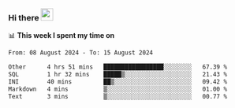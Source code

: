 ### Hi there <a href="https://www.gautamkrishnar.com/"><img src="https://media.giphy.com/media/hvRJCLFzcasrR4ia7z/giphy.gif" width="25px"></a>

📊 **This week I spent my time on**

<!--START_SECTION:waka-->

```txt
From: 08 August 2024 - To: 15 August 2024

Other      4 hrs 51 mins   █████████████████░░░░░░░░   67.39 %
SQL        1 hr 32 mins    █████▒░░░░░░░░░░░░░░░░░░░   21.43 %
INI        40 mins         ██▒░░░░░░░░░░░░░░░░░░░░░░   09.42 %
Markdown   4 mins          ▒░░░░░░░░░░░░░░░░░░░░░░░░   01.00 %
Text       3 mins          ▒░░░░░░░░░░░░░░░░░░░░░░░░   00.77 %
```

<!--END_SECTION:waka-->
